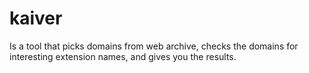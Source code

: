 # kaiver
Is a tool that picks domains from web archive, checks the domains for interesting extension names, and gives you the results.
